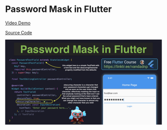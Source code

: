 # Password Mask in Flutter

[Video Demo](https://youtu.be/sVRiM_1GGBA)

[Source Code](password-mask-in-flutter.dart)

![](password-mask-in-flutter.jpg)
